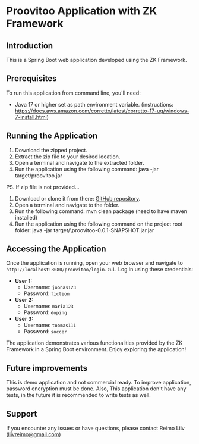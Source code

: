 
# Proovitoo Application with ZK Framework

## Introduction
This is a Spring Boot web application developed using the ZK Framework. 

## Prerequisites
To run this application from command line, you'll need:
- Java 17 or higher set as path environment variable. (instructions: https://docs.aws.amazon.com/corretto/latest/corretto-17-ug/windows-7-install.html)

## Running the Application
1. Download the zipped project. 
2. Extract the zip file to your desired location.
3. Open a terminal and navigate to the extracted folder.
4. Run the application using the following command:
   java -jar target/proovitoo.jar

PS. If zip file is not provided... 
1. Download or clone it from there: [GitHub repository](https://github.com/ReimoLiiv/TUProovitoo).
2. Open a terminal and navigate to the folder.
3. Run the following command: mvn clean package (need to have maven installed)
4. Run the application using the following command on the project root folder:
      java -jar target/\proovitoo-0.0.1-SNAPSHOT.jar.jar

## Accessing the Application
Once the application is running, open your web browser and navigate to `http://localhost:8080/proovitoo/login.zul`. 
Log in using these credentials:

- **User 1:**
  - Username: `joonas123`
  - Password: `fiction`
- **User 2:**
  - Username: `maria123`
  - Password: `doping`
- **User 3:**
  - Username: `toomas111`
  - Password: `soccer`

The application demonstrates various functionalities provided by the ZK Framework in a Spring Boot environment. Enjoy exploring the application!

## Future improvements
This is demo application and not commercial ready.
To improve application, password encryption must be done. Also, This application don't have any tests, 
in the future it is recommended to write tests as well.

## Support
If you encounter any issues or have questions, please contact Reimo Liiv (liivreimo@gmail.com)
